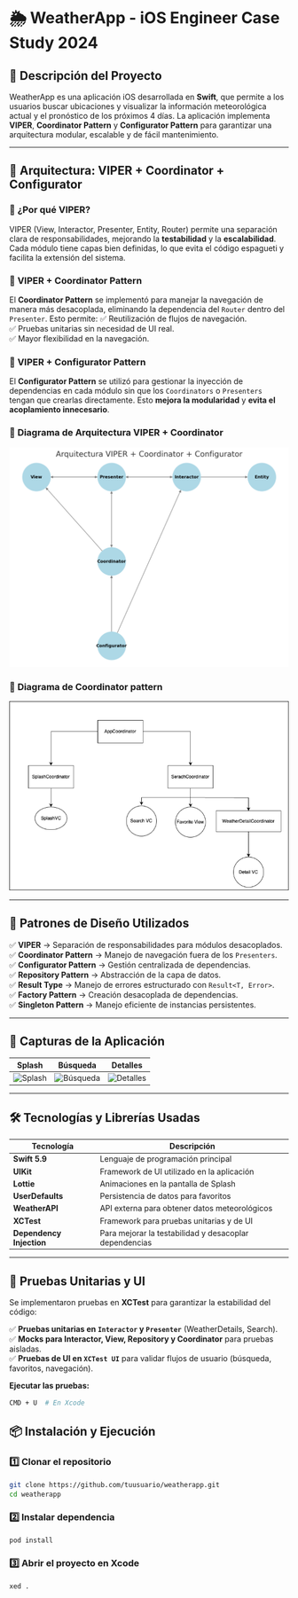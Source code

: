 # 🌦️ WeatherApp - iOS Engineer Case Study 2024

## 📌 Descripción del Proyecto
WeatherApp es una aplicación iOS desarrollada en **Swift**, que permite a los usuarios buscar ubicaciones y visualizar la información meteorológica actual y el pronóstico de los próximos 4 días. La aplicación implementa **VIPER**, **Coordinator Pattern** y **Configurator Pattern** para garantizar una arquitectura modular, escalable y de fácil mantenimiento.

---

## 🚀 Arquitectura: VIPER + Coordinator + Configurator

### 📌 **¿Por qué VIPER?**
VIPER (View, Interactor, Presenter, Entity, Router) permite una separación clara de responsabilidades, mejorando la **testabilidad** y la **escalabilidad**. Cada módulo tiene capas bien definidas, lo que evita el código espagueti y facilita la extensión del sistema.

### 📌 **VIPER + Coordinator Pattern**
El **Coordinator Pattern** se implementó para manejar la navegación de manera más desacoplada, eliminando la dependencia del `Router` dentro del `Presenter`. Esto permite:
✅ Reutilización de flujos de navegación.  
✅ Pruebas unitarias sin necesidad de UI real.  
✅ Mayor flexibilidad en la navegación.

### 📌 **VIPER + Configurator Pattern**
El **Configurator Pattern** se utilizó para gestionar la inyección de dependencias en cada módulo sin que los `Coordinators` o `Presenters` tengan que crearlas directamente. Esto **mejora la modularidad** y **evita el acoplamiento innecesario**.

### 📌 **Diagrama de Arquitectura VIPER + Coordinator**
![Diagrama VIPER + Coordinator](docs/diagrams/architecture.png)


### 📌 **Diagrama de Coordinator pattern**
![Diagrama VIPER + Coordinator](docs/diagrams/coordinator.drawio.png)

---

## 📐 Patrones de Diseño Utilizados

✅ **VIPER** → Separación de responsabilidades para módulos desacoplados.  
✅ **Coordinator Pattern** → Manejo de navegación fuera de los `Presenters`.  
✅ **Configurator Pattern** → Gestión centralizada de dependencias.  
✅ **Repository Pattern** → Abstracción de la capa de datos.  
✅ **Result Type** → Manejo de errores estructurado con `Result<T, Error>`.  
✅ **Factory Pattern** → Creación desacoplada de dependencias.  
✅ **Singleton Pattern** → Manejo eficiente de instancias persistentes.  

---

## 📸 Capturas de la Aplicación

| Splash | Búsqueda | Detalles |
|--------|---------|----------|
| ![Splash](./Assets/splash.png) | ![Búsqueda](./Assets/search.png) | ![Detalles](./Assets/details.png) |

---

## 🛠️ Tecnologías y Librerías Usadas
| Tecnología | Descripción |
|------------|------------|
| **Swift 5.9** | Lenguaje de programación principal |
| **UIKit** | Framework de UI utilizado en la aplicación |
| **Lottie** | Animaciones en la pantalla de Splash |
| **UserDefaults** | Persistencia de datos para favoritos |
| **WeatherAPI** | API externa para obtener datos meteorológicos |
| **XCTest** | Framework para pruebas unitarias y de UI |
| **Dependency Injection** | Para mejorar la testabilidad y desacoplar dependencias |

---

## 🧪 Pruebas Unitarias y UI
Se implementaron pruebas en **XCTest** para garantizar la estabilidad del código:

✅ **Pruebas unitarias en `Interactor` y `Presenter`** (WeatherDetails, Search).  
✅ **Mocks para Interactor, View, Repository y Coordinator** para pruebas aisladas.  
✅ **Pruebas de UI en `XCTest UI`** para validar flujos de usuario (búsqueda, favoritos, navegación).  

**Ejecutar las pruebas:**
```bash
CMD + U  # En Xcode
```
## 📦 Instalación y Ejecución

### 1️⃣ Clonar el repositorio
```bash
git clone https://github.com/tuusuario/weatherapp.git
cd weatherapp
```

### 2️⃣ Instalar dependencia
```bash
pod install 
```
### 3️⃣ Abrir el proyecto en Xcode
```bash
xed .
```
